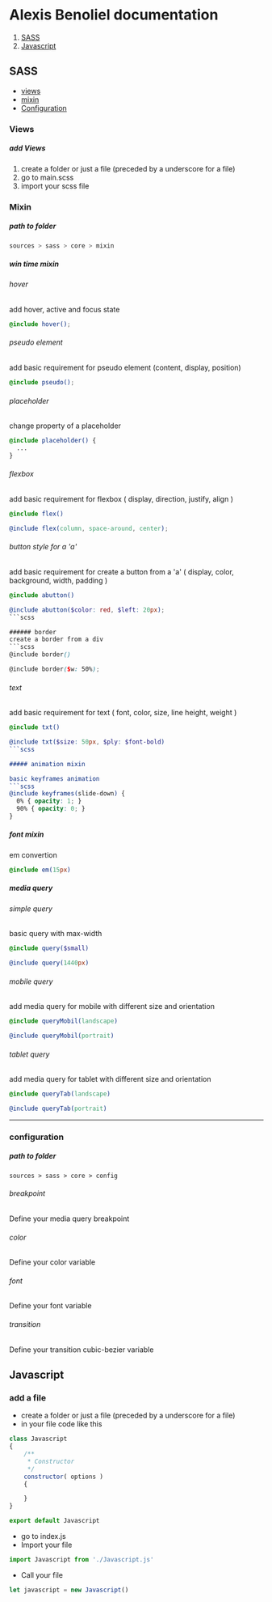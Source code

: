 # Alexis Benoliel documentation

1. [SASS](#SASS)
2. [Javascript](#Javascript)

## SASS

- [views](#Views)
- [mixin](#Mixin)
- [Configuration](#configuration)

### Views
##### add Views
1. create a folder or just a file (preceded by a underscore for a file)
2.  go to main.scss
3. import your scss file

### Mixin

##### path to folder
```scss
sources > sass > core > mixin
```
##### win time mixin

###### hover
add hover, active and focus state
```scss
@include hover();
```

###### pseudo element
add basic requirement for pseudo element (content, display, position)
```scss
@include pseudo();
```

###### placeholder
change property of a placeholder
```scss
@include placeholder() {
  ...
}
```

###### flexbox
add basic requirement for flexbox ( display, direction, justify, align )
```scss
@include flex()

@include flex(column, space-around, center);
```

###### button style for a 'a'
add basic requirement for create a button from a 'a' ( display, color, background, width, padding )
```scss
@include abutton()

@include abutton($color: red, $left: 20px);
```scss

###### border
create a border from a div
```scss
@include border()

@include border($w: 50%);
```

###### text
add basic requirement for text ( font, color, size, line height, weight )
```scss
@include txt()

@include txt($size: 50px, $ply: $font-bold)
```scss

##### animation mixin

basic keyframes animation
```scss
@include keyframes(slide-down) {
  0% { opacity: 1; }
  90% { opacity: 0; }
}
```

##### font mixin

em convertion
```scss
@include em(15px)
```


##### media query

###### simple query
basic query with max-width
```scss
@include query($small)

@include query(1440px)
```

###### mobile query
add media query for mobile with different size and orientation
```scss
@include queryMobil(landscape)

@include queryMobil(portrait)
```

###### tablet query
add media query for tablet with different size and orientation
```scss
@include queryTab(landscape)

@include queryTab(portrait)
```


---

### configuration

##### path to folder
```
sources > sass > core > config
```

###### breakpoint
Define your media query breakpoint

###### color
Define your color variable

###### font
Define your font variable

###### transition
Define your transition cubic-bezier variable


## Javascript

### add a file

* create a folder or just a file (preceded by a underscore for a file)
* in your file code like this

```javascript
class Javascript
{
    /**
     * Constructor
     */
    constructor( options )
    {

    }
}

export default Javascript
```

* go to index.js
* Import your file

```javascript
import Javascript from './Javascript.js'
```

* Call your file

```javascript
let javascript = new Javascript()
```
